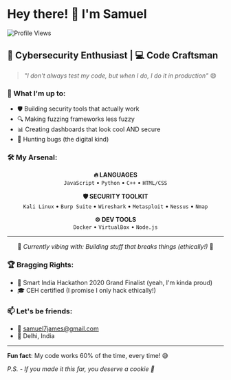 # Hey there! 👋 I'm Samuel

![Profile Views](https://komarev.com/ghpvc/?username=samuel7james&color=brightgreen)

## 🔐 Cybersecurity Enthusiast | 💻 Code Craftsman

> *"I don't always test my code, but when I do, I do it in production"* 😄

### 🎯 What I'm up to:
- 🛡️ Building security tools that actually work
- 🔍 Making fuzzing frameworks less fuzzy
- 📊 Creating dashboards that look cool AND secure
- 🐛 Hunting bugs (the digital kind)

### 🛠️ My Arsenal:

<div align="center">

**🔥 LANGUAGES**  
`JavaScript` • `Python` • `C++` • `HTML/CSS`

**🛡️ SECURITY TOOLKIT**  
`Kali Linux` • `Burp Suite` • `Wireshark` • `Metasploit` • `Nessus` • `Nmap`

**⚙️ DEV TOOLS**  
`Docker` • `VirtualBox` • `Node.js`

---
💭 *Currently vibing with: Building stuff that breaks things (ethically!)* 🚀

</div>

### 🏆 Bragging Rights:
- 🥇 Smart India Hackathon 2020 Grand Finalist (yeah, I'm kinda proud)
- 🎓 CEH certified (I promise I only hack ethically!)

### 📫 Let's be friends:
- 📧 samuel7james@gmail.com
- 📍 Delhi, India

---

**Fun fact**: My code works 60% of the time, every time! 😅

*P.S. - If you made it this far, you deserve a cookie 🍪*
